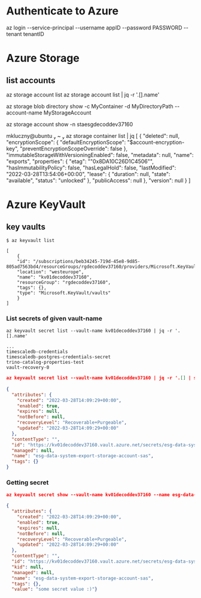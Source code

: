 # Authenticate to Azure
az login --service-principal --username appID --password PASSWORD --tenant tenantID

# Azure Storage

## list accounts
az storage account list
az storage account list | jq -r '.[].name'


az storage blob directory show -c MyContainer -d MyDirectoryPath --account-name MyStorageAccount

az storage account show -n staesgdecoddev37160


mkluczny@ubuntu  ~  az storage container list | jq
[
{
"deleted": null,
"encryptionScope": {
"defaultEncryptionScope": "$account-encryption-key",
"preventEncryptionScopeOverride": false
},
"immutableStorageWithVersioningEnabled": false,
"metadata": null,
"name": "exports",
"properties": {
"etag": "\"0x8DA10C26D1C4506\"",
"hasImmutabilityPolicy": false,
"hasLegalHold": false,
"lastModified": "2022-03-28T13:54:06+00:00",
"lease": {
"duration": null,
"state": "available",
"status": "unlocked"
},
"publicAccess": null
},
"version": null
}
]

# Azure KeyVault

## key vaults

    $ az keyvault list

    [
        {
        "id": "/subscriptions/beb34245-719d-45e8-9d85-805ad7563bd4/resourceGroups/rgdecoddev37160/providers/Microsoft.KeyVault/vaults/kv01decoddev37160",
        "location": "westeurope",
        "name": "kv01decoddev37160",
        "resourceGroup": "rgdecoddev37160",
        "tags": {},
        "type": "Microsoft.KeyVault/vaults"
        }
    ]

### List secrets of given vault-name 

    az keyvault secret list --vault-name kv01decoddev37160 | jq -r '.[].name'

    ...
    timescaledb-credentials
    timescaledb-postgres-credentials-secret
    trino-catalog-properties-test
    vault-recovery-0

```json
az keyvault secret list --vault-name kv01decoddev37160 | jq -r '.[] | select( .name == "esg-data-system-export-storage-account-sas")'
        
{
  "attributes": {
    "created": "2022-03-28T14:09:29+00:00",
    "enabled": true,
    "expires": null,
    "notBefore": null,
    "recoveryLevel": "Recoverable+Purgeable",
    "updated": "2022-03-28T14:09:29+00:00"
  },
  "contentType": "",
  "id": "https://kv01decoddev37160.vault.azure.net/secrets/esg-data-system-export-storage-account-sas",
  "managed": null,
  "name": "esg-data-system-export-storage-account-sas",
  "tags": {}
}
```
### Getting secret

```json
az keyvault secret show --vault-name kv01decoddev37160 --name esg-data-system-export-storage-account-sas

{
  "attributes": {
    "created": "2022-03-28T14:09:29+00:00",
    "enabled": true,
    "expires": null,
    "notBefore": null,
    "recoveryLevel": "Recoverable+Purgeable",
    "updated": "2022-03-28T14:09:29+00:00"
  },
  "contentType": "",
  "id": "https://kv01decoddev37160.vault.azure.net/secrets/esg-data-system-export-storage-account-sas/d3a0d74fd1924bb6ad5e5bda969a7e5d",
  "kid": null,
  "managed": null,
  "name": "esg-data-system-export-storage-account-sas",
  "tags": {},
  "value": "some secret value :)"}

```